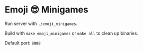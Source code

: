 # Emoji 😎 Minigames

Run server with `./emoji_minigames`.

Build with `make emoji_minigames` or `make all` to clean up binaries.

Default port: `8888`
